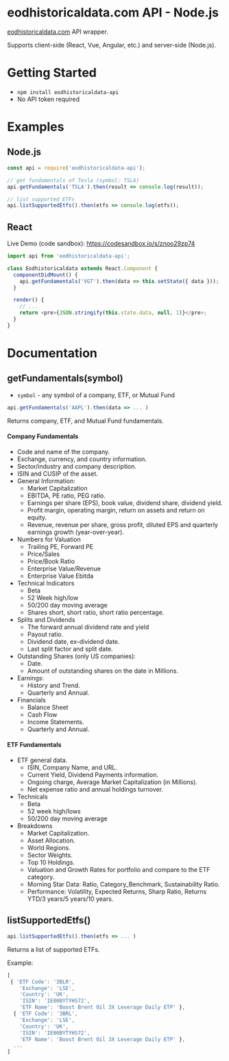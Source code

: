 # eodhistoricaldata.com API - Node.js

[eodhistoricaldata.com](https://eodhistoricaldata.com) API wrapper.

Supports client-side (React, Vue, Angular, etc.) and server-side (Node.js).

# Getting Started

- `npm install eodhistoricaldata-api`
- No API token required

# Examples

## Node.js

```js
const api = require('eodhistoricaldata-api');

// get fundamentals of Tesla (symbol: TSLA)
api.getFundamentals('TSLA').then(result => console.log(result));

// list supported ETFs
api.listSupportedEtfs().then(etfs => console.log(etfs));
```

## React

Live Demo (code sandbox): https://codesandbox.io/s/znoo29zp74

```js
import api from 'eodhistoricaldata-api';

class Eodhistoricaldata extends React.Component {
  componentDidMount() {
    api.getFundamentals('VGT').then(data => this.setState({ data }));
  }

  render() {
    // ...
    return <pre>{JSON.stringify(this.state.data, null, 1)}</pre>;
  }
}
```

# Documentation

## getFundamentals(symbol)

- `symbol` - any symbol of a company, ETF, or Mutual Fund

```js
api.getFundamentals('AAPL').then(data => ... )
```

Returns company, ETF, and Mutual Fund fundamentals.

#### Company Fundamentals

- Code and name of the company.
- Exchange, currency, and country information.
- Sector/industry and company description.
- ISIN and CUSIP of the asset.
- General Information:
  - Market Capitalization
  - EBITDA, PE ratio, PEG ratio.
  - Earnings per share (EPS), book value, dividend share, dividend yield.
  - Profit margin, operating margin, return on assets and return on equity.
  - Revenue, revenue per share, gross profit, diluted EPS and quarterly earnings growth (year-over-year).
- Numbers for Valuation
  - Trailing PE, Forward PE
  - Price/Sales
  - Price/Book Ratio
  - Enterprise Value/Revenue
  - Enterprise Value Ebitda
- Technical Indicators
  - Beta
  - 52 Week high/low
  - 50/200 day moving average
  - Shares short, short ratio, short ratio percentage.
- Splits and Dividends
  - The forward annual dividend rate and yield
  - Payout ratio.
  - Dividend date, ex-dividend date.
  - Last split factor and split date.
- Outstanding Shares (only US companies):
  - Date.
  - Amount of outstanding shares on the date in Millions.
- Earnings:
  - History and Trend.
  - Quarterly and Annual.
- Financials
  - Balance Sheet
  - Cash Flow
  - Income Statements.
  - Quarterly and Annual.

#### ETF Fundamentals

- ETF general data.
  - ISIN, Company Name, and URL.
  - Current Yield, Dividend Payments information.
  - Ongoing charge, Average Market Capitalization (in Millions).
  - Net expense ratio and annual holdings turnover.
- Technicals
  - Beta
  - 52 week high/lows
  - 50/200 day moving average
- Breakdowns
  - Market Capitalization.
  - Asset Allocation.
  - World Regions.
  - Sector Weights.
  - Top 10 Holdings.
  - Valuation and Growth Rates for portfolio and compare to the ETF category.
  - Morning Star Data: Ratio, Category_Benchmark, Sustainability Ratio.
  - Performance: Volatility, Expected Returns, Sharp Ratio, Returns YTD/3 years/5 years/10 years.

## listSupportedEtfs()

```js
api.listSupportedEtfs().then(etfs => ... )
```

Returns a list of supported ETFs.

Example:

```js
[
 { 'ETF Code': '3BLR',
    'Exchange': 'LSE',
    'Country': 'UK',
    'ISIN': 'IE00BYTYHS72',
    'ETF Name': 'Boost Brent Oil 3X Leverage Daily ETP' },
  { 'ETF Code': '3BRL',
    'Exchange': 'LSE',
    'Country': 'UK',
    'ISIN': 'IE00BYTYHS72',
    'ETF Name': 'Boost Brent Oil 3X Leverage Daily ETP' },
  ...
]
```

